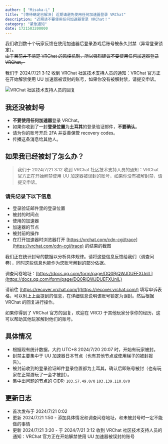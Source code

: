 ```yaml
---
author: [ "Misaka-L" ]
title: "[等待确定已解决] 近期请避免使用任何加速器登录 VRChat"
description: "近期请不要使用任何加速器登录 VRChat！"
category: "紧急通知"
date: 1721503200000
---
```


我们收到数十个玩家反馈在使用加速器后登录游戏后账号被永久封禁（异常登录锁定）。  
~~由于目前并不清楚 VRChat 的风控机制，所以强烈建议不要使用任何加速器登录 VRChat。~~

我们于 2024/7/21 3:12 收到 VRChat 社区技术支持人员的通知：VRChat 官方正在开始解禁使用 UU 加速器被误封的账号，如果你没有被解封禁，请提交申诉。

![VRChat 社区技术支持人员的回复](/blog/reply-from-support-community.png)

## 我还没被封号

- **不要使用任何加速器**登录 VRChat。  
- 如果你收到了一封**登录位置**为**土耳其**的登录验证邮件，**不要确认**。
- 请为你的账号开启 2FA 并妥善保管 recovery codes。
- 传播这条消息给其他人。

## 如果我已经被封了怎么办？

> 我们于 2024/7/21 3:12 收到 VRChat 社区技术支持人员的通知：VRChat 官方正在开始解禁使用 UU 加速器被误封的账号，如果你没有被解封禁，请提交申诉。

### 请先记录下以下信息

- 登录验证邮件里的登录位置
- 被封的时间点
- 使用的加速器
- 加速器的节点
- 被封前的操作
- 在打开加速器时浏览器打开 [https://vrchat.com/cdn-cgi/trace](https://vrchat.com/cdn-cgi/trace) 的结果的截图

我们正在统计封号的数据以分析具体规律。请将这些信息反馈给我们（调查问卷），同时这些信息也能作为您账号解封的部分依据。

调查问卷地址：[https://docs.qq.com/form/page/DQ0RjQWJDUEFXUnlL](https://docs.qq.com/form/page/DQ0RjQWJDUEFXUnlL)

请前往 [https://recover.vrchat.com/](https://recover.vrchat.com/) 填写申诉表格，可以附上上面提到的信息，在详细信息说明该账号锁定为误封。然后根据 VRChat 的回复进行操作。

如果你得到了 VRChat 官方的回复，欢迎在 VRCD 于其他玩家分享你的经历，这可以帮助其他玩家解封他们的账号。

## 具体情况

- 根据现有统计数据，大约 UTC+8 2024/7/20 20:07 时，开始有玩家被封。
- 封禁主要集中于 UU 加速器日本节点（也有其他节点或使用梯子的被封报告）。
- 被封前收到的登录验证邮件登录位置都为土耳其，确认后即账号被封（也有玩家在正常游玩了一会才被封）。
- 集中出问题的节点的 CIDR: `103.57.49.0/0` `103.139.110.0/0`

## 更新日志

- 首次发布于 2024/7/21 0:02
- 更新 2024/7/21 1:50 - 添加具体情况和调查问卷地址，和未被封号时一定不能做的事情
- 更新 2024/7/21 3:20 - 于 2024/7/21 3:12 收到 VRChat 社区技术支持人员的通知：VRChat 官方正在开始解禁使用 UU 加速器被误封的账号
